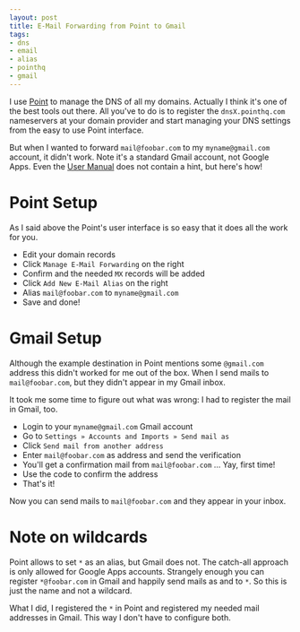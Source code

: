 ```yaml
---
layout: post
title: E-Mail Forwarding from Point to Gmail
tags:
- dns
- email
- alias
- pointhq
- gmail
---
```


I use [Point](http://pointhq.com/) to manage the DNS of all my domains. Actually I think it's one of the best tools out there. All you've to do is to register the `dnsX.pointhq.com` nameservers at your domain provider and start managing your DNS settings from the easy to use Point interface.

But when I wanted to forward `mail@foobar.com` to my `myname@gmail.com` account, it didn't work. Note it's a standard Gmail account, not Google Apps. Even the [User Manual](http://docs.atechmedia.com/point/user-manual) does not contain a hint, but here's how!

# Point Setup

As I said above the Point's user interface is so easy that it does all the work for you.

- Edit your domain records
- Click `Manage E-Mail Forwarding` on the right
- Confirm and the needed `MX` records will be added
- Click `Add New E-Mail Alias` on the right
- Alias `mail@foobar.com` to `myname@gmail.com`
- Save and done!

# Gmail Setup

Although the example destination in Point mentions some `@gmail.com` address this didn't worked for me out of the box. When I send mails to `mail@foobar.com`, but they didn't appear in my Gmail inbox.

It took me some time to figure out what was wrong: I had to register the mail in Gmail, too.

- Login to your `myname@gmail.com` Gmail account
- Go to `Settings » Accounts and Imports » Send mail as`
- Click `Send mail from another address`
- Enter `mail@foobar.com` as address and send the verification
- You'll get a confirmation mail from `mail@foobar.com` … Yay, first time!
- Use the code to confirm the address
- That's it!

Now you can send mails to `mail@foobar.com` and they appear in your inbox. 

# Note on wildcards

Point allows to set `*` as an alias, but Gmail does not. The catch-all approach is only allowed for Google Apps accounts. Strangely enough you can register `*@foobar.com` in Gmail and happily send mails as and to `*`. So this is just the name and not a wildcard.

What I did, I registered the `*` in Point and registered my needed mail addresses in Gmail. This way I don't have to configure both.